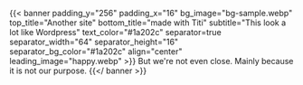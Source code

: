 ---
---

{{< banner padding_y="256" padding_x="16" bg_image="bg-sample.webp" top_title="Another site" bottom_title="made with Titi" subtitle="This look a lot like Wordpress" text_color="#1a202c" separator=true separator_width="64" separator_height="16" separator_bg_color="#1a202c" align="center" leading_image="happy.webp" >}}
  But we're not even close. Mainly because it is not our purpose.
{{</ banner >}}